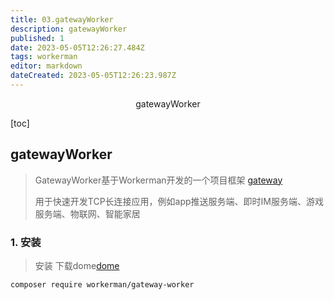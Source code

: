 ```yaml
---
title: 03.gatewayWorker
description: gatewayWorker
published: 1
date: 2023-05-05T12:26:27.484Z
tags: workerman
editor: markdown
dateCreated: 2023-05-05T12:26:23.987Z
---
```


<center>gatewayWorker</center>





[toc]





## gatewayWorker

> GatewayWorker基于Workerman开发的一个项目框架 [gateway](https://www.workerman.net/doc/gateway-worker)
>
> 用于快速开发TCP长连接应用，例如app推送服务端、即时IM服务端、游戏服务端、物联网、智能家居 



### 1. 安装

> 安装 下载dome[dome](https://www.workerman.net/doc/gateway-worker/README.html)

```shell
composer require workerman/gateway-worker
```

```php
```



